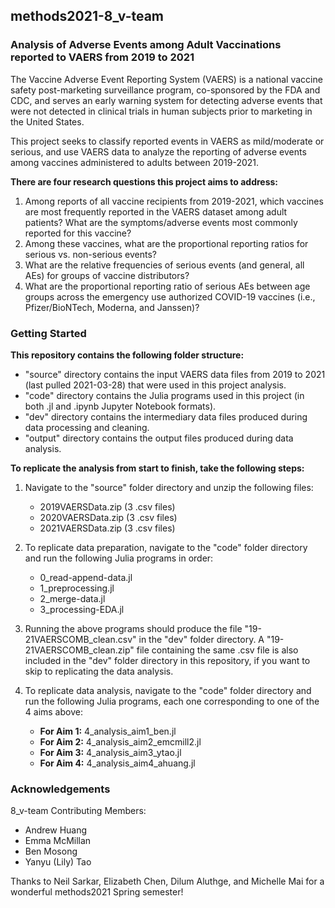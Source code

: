 ## methods2021-8_v-team

### Analysis of Adverse Events among Adult Vaccinations reported to VAERS from 2019 to 2021

The Vaccine Adverse Event Reporting System (VAERS) is a national vaccine safety post-marketing surveillance program, co-sponsored by the FDA and CDC, and serves an early warning system for detecting adverse events that were not detected in clinical trials in human subjects prior to marketing in the United States.

This project seeks to classify reported events in VAERS as mild/moderate or serious, and use VAERS data to analyze the reporting of adverse events among vaccines administered to adults between 2019-2021. 

**There are four research questions this project aims to address:**

1. Among reports of all vaccine recipients from 2019-2021, which vaccines are most frequently reported in the VAERS dataset among adult patients? What are the symptoms/adverse events most commonly reported for this vaccine? 
2. Among these vaccines, what are the proportional reporting ratios for serious vs. non-serious events?
3. What are the relative frequencies of serious events (and general, all AEs) for groups of vaccine distributors?
4. What are the proportional reporting ratio of serious AEs between age groups across the emergency use authorized COVID-19 vaccines (i.e., Pfizer/BioNTech, Moderna, and Janssen)?

### Getting Started
**This repository contains the following folder structure:**
- "source" directory contains the input VAERS data files from 2019 to 2021 (last pulled 2021-03-28) that were used in this project analysis.
- "code" directory contains the Julia programs used in this project (in both .jl and .ipynb Jupyter Notebook formats).
- "dev" directory contains the intermediary data files produced during data processing and cleaning.
- "output" directory contains the output files produced during data analysis.

**To replicate the analysis from start to finish, take the following steps:**

1. Navigate to the "source" folder directory and unzip the following files:
    - 2019VAERSData.zip (3 .csv files)
    - 2020VAERSData.zip (3 .csv files)
    - 2021VAERSData.zip (3 .csv files)

2. To replicate data preparation, navigate to the "code" folder directory and run the following Julia programs in order:
    - 0_read-append-data.jl
    - 1_preprocessing.jl
    - 2_merge-data.jl
    - 3_processing-EDA.jl
    
3. Running the above programs should produce the file "19-21VAERSCOMB_clean.csv" in the "dev" folder directory. A "19-21VAERSCOMB_clean.zip" file containing the same .csv file is also included in the "dev" folder directory in this repository, if you want to skip to replicating the data analysis.

4. To replicate data analysis, navigate to the "code" folder directory and run the following Julia programs, each one corresponding to one of the 4 aims above:
    - **For Aim 1:** 4_analysis_aim1_ben.jl
    - **For Aim 2:** 4_analysis_aim2_emcmill2.jl
    - **For Aim 3:** 4_analysis_aim3_ytao.jl
    - **For Aim 4:** 4_analysis_aim4_ahuang.jl

### Acknowledgements
8_v-team Contributing Members:
- Andrew Huang
- Emma McMillan
- Ben Mosong
- Yanyu (Lily) Tao

Thanks to Neil Sarkar, Elizabeth Chen, Dilum Aluthge, and Michelle Mai for a wonderful methods2021 Spring semester!
